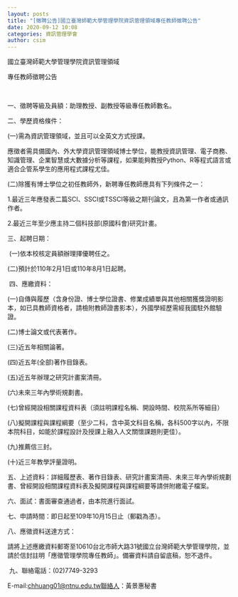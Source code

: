 ```yaml
---
layout: posts
title: "[徵聘公告]國立臺灣師範大學管理學院資訊管理領域專任教師徵聘公告"
date: 2020-09-12 10:08
categories: 資訊管理學會
author: csim
---
```


國立臺灣師範大學管理學院資訊管理領域

專任教師徵聘公告

 

一、徵聘等級及員額：助理教授、副教授等級專任教師數名。

二、學歷資格條件：

(一)需為資訊管理領域，並且可以全英文方式授課。

應徵者需具備國內、外大學資訊管理領域博士學位，能教授資訊管理、電子商務、知識管理、企業智慧或大數據分析等課程，如果能夠教授Python、R等程式語言或適合企管系學生的應用程式課程尤佳。

(二)除獲有博士學位之初任教師外，新聘專任教師應具有下列條件之一：

1.最近三年應發表二篇SCI、SSCI或TSSCI等級之期刊論文，且為第一作者或通訊作者。

2.最近三年至少應主持二個科技部(原國科會)研究計畫。

三、起聘日期：

 (一)依本校核定員額辦理擇優聘任之。

(二)預計於110年2月1日或110年8月1日起聘。

 四、應繳資料：

(一)自傳與履歷（含身份證、博士學位證書、修業成績單與其他相關獲獎證明影本，如已具教師資格者，請檢附教師證書影本），外國學經歷需經我國駐外館驗證。

(二)博士論文或代表著作。

(三)近五年相關論著。

(四)近五年(全部)著作目錄表。

(五)近五年辦理之研究計畫案清冊。

(六)未來三年內學術規劃書。

(七)曾經開設相關課程資料表（須註明課程名稱、開設時間、校院系所等細目）

(八)擬開課程與課程綱要（至少二科，含中英文科目名稱，各科500字以內，不限本院科目，如能於課程設計及授課上融入人文關懷課題則更佳）。

(九)推薦信三封。

(十)近三年教學評量證明。

五、上述資料：詳細履歷表、著作目錄表、研究計畫案清冊、未來三年內學術規劃書、曾經開設相關課程資料表及擬開課程與課程綱要等請併附繳電子檔案。

六、面試：書面審查通過者，由本院進行面試。

七、申請時間：即日起至109年10月15日止（郵戳為憑）。

八、應徵資料送達方式：

請將上述應繳資料郵寄至10610台北市師大路31號國立台灣師範大學管理學院，並請於信封註明「應徵管理學院專任教師」。備審資料請自留底稿，恕不退件。

 九、聯絡電話：(02)7749-3293

E-mail:chhuang01@ntnu.edu.tw聯絡人：黃景惠秘書
